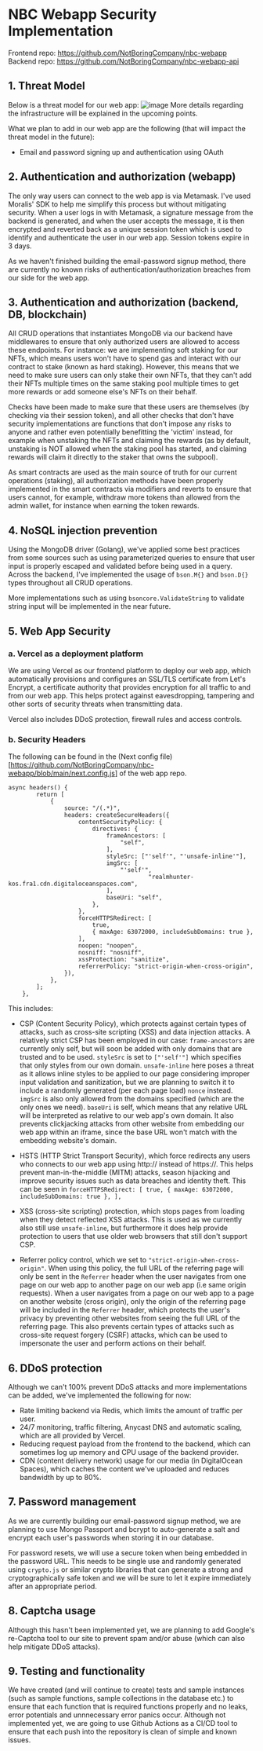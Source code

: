 # NBC Webapp Security Implementation
Frontend repo: https://github.com/NotBoringCompany/nbc-webapp
Backend repo: https://github.com/NotBoringCompany/nbc-webapp-api

## 1. Threat Model
Below is a threat model for our web app:
![image](https://user-images.githubusercontent.com/60882255/235114351-64b90af6-5c0c-49b4-82f0-7026b619e224.png)
More details regarding the infrastructure will be explained in the upcoming points.

What we plan to add in our web app are the following (that will impact the threat model in the future):
- Email and password signing up and authentication using OAuth

## 2. Authentication and authorization (webapp)
The only way users can connect to the web app is via Metamask. I've used Moralis' SDK to help me simplify this process but without mitigating security. When a user logs in with Metamask, a signature message from the backend is generated, and when the user accepts the message, it is then encrypted and reverted back as a unique session token which is used to identify and authenticate the user in our web app. Session tokens expire in 3 days. 

As we haven't finished building the email-password signup method, there are currently no known risks of authentication/authorization breaches from our side for the web app.

## 3. Authentication and authorization (backend, DB, blockchain)
All CRUD operations that instantiates MongoDB via our backend have middlewares to ensure that only authorized users are allowed to access these endpoints. For instance: we are implementing soft staking for our NFTs, which means users won't have to spend gas and interact with our contract to stake (known as hard staking). However, this means that we need to make sure users can only stake their own NFTs, that they can't add their NFTs multiple times on the same staking pool multiple times to get more rewards or add someone else's NFTs on their behalf. 

Checks have been made to make sure that these users are themselves (by checking via their session token), and all other checks that don't have security implementations are functions that don't impose any risks to anyone and rather even potentially benefitting the 'victim' instead, for example when unstaking the NFTs and claiming the rewards (as by default, unstaking is NOT allowed when the staking pool has started, and claiming rewards will claim it directly to the staker that owns the subpool).

As smart contracts are used as the main source of truth for our current operations (staking), all authorization methods have been properly implemented in the smart contracts via modifiers and reverts to ensure that users cannot, for example, withdraw more tokens than allowed from the admin wallet, for instance when earning the token rewards.

## 4. NoSQL injection prevention
Using the MongoDB driver (Golang), we've applied some best practices from some sources such as using parameterized queries to ensure that user input is properly escaped and validated before being used in a query. Across the backend, I've implemented the usage of `bson.M{}` and `bson.D{}` types throughout all CRUD operations. 

More implementations such as using `bsoncore.ValidateString` to validate string input will be implemented in the near future.

## 5. Web App Security
### a. Vercel as a deployment platform
We are using Vercel as our frontend platform to deploy our web app, which automatically provisions and configures an SSL/TLS certificate from Let's Encrypt, a certificate authority that provides encryption for all traffic to and from our web app. This helps protect against eavesdropping, tampering and other sorts of security threats when transmitting data. 

Vercel also includes DDoS protection, firewall rules and access controls.
### b. Security Headers
The following can be found in the (Next config file)[https://github.com/NotBoringCompany/nbc-webapp/blob/main/next.config.js] of the web app repo.
```
async headers() {
		return [
			{
				source: "/(.*)",
				headers: createSecureHeaders({
					contentSecurityPolicy: {
						directives: {
							frameAncestors: [
								"self",
							],
							styleSrc: ["'self'", "'unsafe-inline'"],
							imgSrc: [
								"'self'",
                						"realmhunter-kos.fra1.cdn.digitaloceanspaces.com",
							],
							baseUri: "self",
						},
					},
					forceHTTPSRedirect: [
						true,
						{ maxAge: 63072000, includeSubDomains: true },
					],
					noopen: "noopen",
					nosniff: "nosniff",
					xssProtection: "sanitize",
					referrerPolicy: "strict-origin-when-cross-origin",
				}),
			},
		];
	},
  ```
This includes:
- CSP (Content Security Policy), which protects against certain types of attacks, such as cross-site scripting (XSS) and data injection attacks. A relatively strict CSP has been employed in our case: `frame-ancestors` are currently only self, but will soon be added with only domains that are trusted and to be used. `styleSrc` is set to `["'self'"]` which specifies that only styles from our own domain. `unsafe-inline` here poses a threat as it allows inline styles to be applied to our page considering improper input validation and sanitization, but we are planning to switch it to include a randomly generated (per each page load) `nonce` instead. `imgSrc` is also only allowed from the domains specified (which are the only ones we need). `baseUri` is self, which means that any relative URL will be interpreted as relative to our web app's own domain. It also prevents clickjacking attacks from other website from embedding our web app within an iframe, since the base URL won't match with the embedding website's domain.

- HSTS (HTTP Strict Transport Security), which force redirects any users who connects to our web app using http:// instead of https://. This helps prevent man-in-the-middle (MITM) attacks, season hijacking and improve security issues such as data breaches and identity theft. This can be seen in `forceHTTPSRedirect: [
						true,
						{ maxAge: 63072000, includeSubDomains: true },
					],`
- XSS (cross-site scripting) protection, which stops pages from loading when they detect reflected XSS attacks. This is used as we currently also still use `unsafe-inline`, but furthermore it does help provide protection to users that use older web browsers that still don't support CSP.

- Referrer policy control, which we set to `"strict-origin-when-cross-origin"`. When using this policy, the full URL of the referring page will only be sent in the `Referrer` header when the user navigates from one page on our web app to another page on our web app (i.e same origin requests). When a user navigates from a page on our web app to a page on another website (cross origin), only the origin of the referring page will be included in the `Referrer` header, which protects the user's privacy by preventing other websites from seeing the full URL of the referring page. This also prevents certain types of attacks such as cross-site request forgery (CSRF) attacks, which can be used to impersonate the user and perform actions on their behalf.

## 6. DDoS protection
Although we can't 100% prevent DDoS attacks and more implementations can be added, we've implemented the following for now:
- Rate limiting backend via Redis, which limits the amount of traffic per user.
- 24/7 monitoring, traffic filtering, Anycast DNS and automatic scaling, which are all provided by Vercel.
- Reducing request payload from the frontend to the backend, which can sometimes log up memory and CPU usage of the backend provider.
- CDN (content delivery network) usage for our media (in DigitalOcean Spaces), which caches the content we've uploaded and reduces bandwidth by up to 80%.

## 7. Password management
As we are currently building our email-password signup method, we are planning to use Mongo Passport and bcrypt to auto-generate a salt and encrypt each user's passwords when storing it in our database.

For password resets, we will use a secure token when being embedded in the password URL. This needs to be single use and randomly generated using `crypto.js` or similar crypto libraries that can generate a strong and cryptographically safe token and we will be sure to let it expire immediately after an appropriate period.

## 8. Captcha usage
Although this hasn't been implemented yet, we are planning to add Google's re-Captcha tool to our site to prevent spam and/or abuse (which can also help mitigate DDoS attacks).

## 9. Testing and functionality
We have created (and will continue to create) tests and sample instances (such as sample functions, sample collections in the database etc.) to ensure that each function that is required functions properly and no leaks, error potentials and unnnecessary error panics occur. Although not implemented yet, we are going to use Github Actions as a CI/CD tool to ensure that each push into the repository is clean of simple and known issues.
